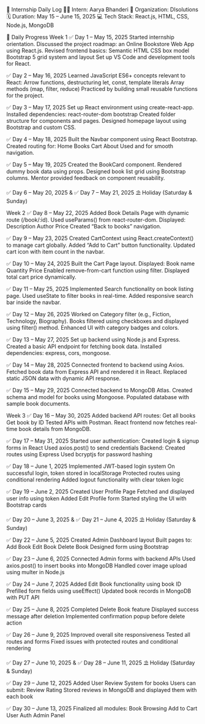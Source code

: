 📝 Internship Daily Log
🧑‍💻 Intern: Aarya Bhanderi
🏢 Organization: DIsolutions
🗓️ Duration: May 15 – June 15, 2025
💻 Tech Stack: React.js, HTML, CSS, Node.js, MongoDB

📅 Daily Progress
Week 1
✅ Day 1 – May 15, 2025
Started internship orientation.
Discussed the project roadmap: an Online Bookstore Web App using React.js.
Revised frontend basics:
Semantic HTML
CSS box model
Bootstrap 5 grid system and layout
Set up VS Code and development tools for React.

✅ Day 2 – May 16, 2025
Learned JavaScript ES6+ concepts relevant to React:
Arrow functions, destructuring
let, const, template literals
Array methods (map, filter, reduce)
Practiced by building small reusable functions for the project.

✅ Day 3 – May 17, 2025
Set up React environment using create-react-app.
Installed dependencies:
react-router-dom
bootstrap
Created folder structure for components and pages.
Designed homepage layout using Bootstrap and custom CSS.

✅ Day 4 – May 18, 2025
Built the Navbar component using React Bootstrap.
Created routing for:
Home
Books
Cart
About
Used <BrowserRouter> and <Routes> for smooth navigation.

✅ Day 5 – May 19, 2025
Created the BookCard component.
Rendered dummy book data using props.
Designed book list grid using Bootstrap columns.
Mentor provided feedback on component reusability.

✅ Day 6 – May 20, 2025 & ✅ Day 7 – May 21, 2025
⛱️ Holiday (Saturday & Sunday)

Week 2
✅ Day 8 – May 22, 2025
Added Book Details Page with dynamic route (/book/:id).
Used useParams() from react-router-dom.
Displayed:
Description
Author
Price
Created “Back to books” navigation.

✅ Day 9 – May 23, 2025
Created CartContext using React.createContext() to manage cart globally.
Added “Add to Cart” button functionality.
Updated cart icon with item count in the navbar.

✅ Day 10 – May 24, 2025
Built the Cart Page layout.
Displayed:
Book name
Quantity
Price
Enabled remove-from-cart function using filter.
Displayed total cart price dynamically.

✅ Day 11 – May 25, 2025
Implemented Search functionality on book listing page.
Used useState to filter books in real-time.
Added responsive search bar inside the navbar.

✅ Day 12 – May 26, 2025
Worked on Category filter (e.g., Fiction, Technology, Biography).
Books filtered using checkboxes and displayed using filter() method.
Enhanced UI with category badges and colors.

✅ Day 13 – May 27, 2025
Set up backend using Node.js and Express.
Created a basic API endpoint for fetching book data.
Installed dependencies: express, cors, mongoose.

✅ Day 14 – May 28, 2025
Connected frontend to backend using Axios.
Fetched book data from Express API and rendered it in React.
Replaced static JSON data with dynamic API response.

✅ Day 15 – May 29, 2025
Connected backend to MongoDB Atlas.
Created schema and model for books using Mongoose.
Populated database with sample book documents.

Week 3
✅ Day 16 – May 30, 2025
Added backend API routes:
Get all books
Get book by ID
Tested APIs with Postman.
React frontend now fetches real-time book details from MongoDB.

✅ Day 17 – May 31, 2025
Started user authentication:
Created login & signup forms in React
Used axios.post() to send credentials
Backend:
Created routes using Express
Used bcryptjs for password hashing

✅ Day 18 – June 1, 2025
Implemented JWT-based login system
On successful login, token stored in localStorage
Protected routes using conditional rendering
Added logout functionality with clear token logic

✅ Day 19 – June 2, 2025
Created User Profile Page
Fetched and displayed user info using token
Added Edit Profile form
Started styling the UI with Bootstrap cards

✅ Day 20 – June 3, 2025 & ✅ Day 21 – June 4, 2025
⛱️ Holiday (Saturday & Sunday)

✅ Day 22 – June 5, 2025
Created Admin Dashboard layout
Built pages to:
Add Book
Edit Book
Delete Book
Designed form using Bootstrap

✅ Day 23 – June 6, 2025
Connected Admin forms with backend APIs
Used axios.post() to insert books into MongoDB
Handled cover image upload using multer in Node.js

✅ Day 24 – June 7, 2025
Added Edit Book functionality using book ID
Prefilled form fields using useEffect()
Updated book records in MongoDB with PUT API

✅ Day 25 – June 8, 2025
Completed Delete Book feature
Displayed success message after deletion
Implemented confirmation popup before delete action

✅ Day 26 – June 9, 2025
Improved overall site responsiveness
Tested all routes and forms
Fixed issues with protected routes and conditional rendering

✅ Day 27 – June 10, 2025 & ✅ Day 28 – June 11, 2025
⛱️ Holiday (Saturday & Sunday)

✅ Day 29 – June 12, 2025
Added User Review System for books
Users can submit:
Review
Rating
Stored reviews in MongoDB and displayed them with each book

✅ Day 30 – June 13, 2025
Finalized all modules:
Book Browsing
Add to Cart
User Auth
Admin Panel
